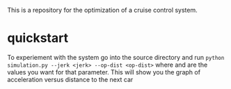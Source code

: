 This is a repository for the optimization of a cruise control system.

# quickstart 
To experiement with the system go into the source directory and run `python simulation.py --jerk <jerk> --op-dist <op-dist>` where <jerk> and <op-dist> are the values you want for that parameter. This will show you the graph of acceleration versus distance to the next car
